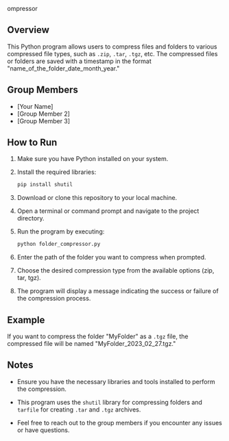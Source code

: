 ompressor

## Overview

This Python program allows users to compress files and folders to various compressed file types, such as `.zip`, `.tar`, `.tgz`, etc. The compressed files or folders are saved with a timestamp in the format "name_of_the_folder_date_month_year."

## Group Members

- [Your Name]
- [Group Member 2]
- [Group Member 3]

## How to Run

1. Make sure you have Python installed on your system.

2. Install the required libraries:

    ```bash
    pip install shutil
    ```

3. Download or clone this repository to your local machine.

4. Open a terminal or command prompt and navigate to the project directory.

5. Run the program by executing:

    ```bash
    python folder_compressor.py
    ```

6. Enter the path of the folder you want to compress when prompted.

7. Choose the desired compression type from the available options (zip, tar, tgz).

8. The program will display a message indicating the success or failure of the compression process.

## Example

If you want to compress the folder "MyFolder" as a `.tgz` file, the compressed file will be named "MyFolder_2023_02_27.tgz."

## Notes

- Ensure you have the necessary libraries and tools installed to perform the compression.

- This program uses the `shutil` library for compressing folders and `tarfile` for creating `.tar` and `.tgz` archives.

- Feel free to reach out to the group members if you encounter any issues or have questions.


